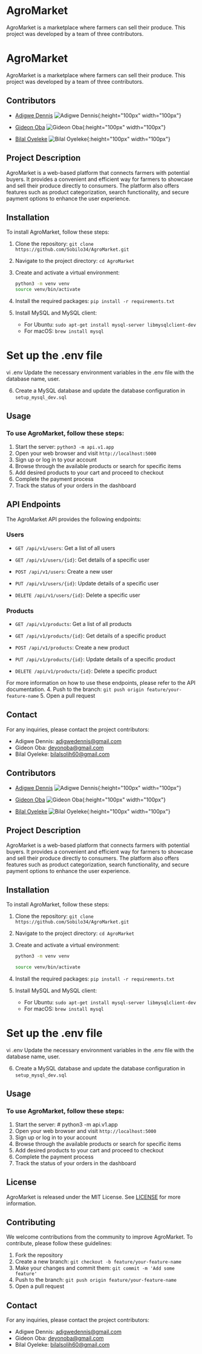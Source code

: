 # AgroMarket
AgroMarket is a marketplace where farmers can sell their produce. This project was developed by a team of three contributors.
# AgroMarket
AgroMarket is a marketplace where farmers can sell their produce. This project was developed by a team of three contributors.

## Contributors
- [Adigwe Dennis](https://github.com/talk2dennis)
    ![Adigwe Dennis](https://github.com/talk2dennis.png){:height="100px" width="100px"}
    
- [Gideon Oba](https://github.com/Deyonoba)
    ![Gideon Oba](https://github.com/Deyonoba.png){:height="100px" width="100px"}
    
- [Bilal Oyeleke](https://github.com/Sobilo34)
    ![Bilal Oyeleke](https://github.com/Sobilo34.png){:height="100px" width="100px"}

## Project Description
AgroMarket is a web-based platform that connects farmers with potential buyers. It provides a convenient and efficient way for farmers to showcase and sell their produce directly to consumers. The platform also offers features such as product categorization, search functionality, and secure payment options to enhance the user experience.

## Installation
To install AgroMarket, follow these steps:
1. Clone the repository: `git clone https://github.com/Sobilo34/AgroMarket.git`
2. Navigate to the project directory: `cd AgroMarket`
3. Create and activate a virtual environment: 

   ```bash
   python3 -m venv venv
   source venv/bin/activate
   ```
4. Install the required packages: `pip install -r requirements.txt`
5. Install MySQL and MySQL client:
   - For Ubuntu: `sudo apt-get install mysql-server libmysqlclient-dev`
   - For macOS: `brew install mysql`

# Set up the .env file
vi .env
Update the necessary environment variables in the .env file with the database name, user.

6. Create a MySQL database and update the database configuration in `setup_mysql_dev.sql`

## Usage
### To use AgroMarket, follow these steps:
1. Start the server: `python3 -m api.v1.app`
2. Open your web browser and visit `http://localhost:5000`
3. Sign up or log in to your account
4. Browse through the available products or search for specific items
5. Add desired products to your cart and proceed to checkout
6. Complete the payment process
7. Track the status of your orders in the dashboard

## API Endpoints
The AgroMarket API provides the following endpoints:


### Users
- `GET /api/v1/users`: Get a list of all users
- `GET /api/v1/users/{id}`: Get details of a specific user
- `POST /api/v1/users`: Create a new user
- `PUT /api/v1/users/{id}`: Update details of a specific user

- `DELETE /api/v1/users/{id}`: Delete a specific user


### Products
- `GET /api/v1/products`: Get a list of all products

- `GET /api/v1/products/{id}`: Get details of a specific product
- `POST /api/v1/products`: Create a new product
- `PUT /api/v1/products/{id}`: Update details of a specific product
- `DELETE /api/v1/products/{id}`: Delete a specific product

For more information on how to use these endpoints, please refer to the API documentation.
4. Push to the branch: `git push origin feature/your-feature-name`
5. Open a pull request

## Contact
For any inquiries, please contact the project contributors:
- Adigwe Dennis: adigwedennis@gmail.com
- Gideon Oba: deyonoba@gmail.com
- Bilal Oyeleke: bilalsolih60@gmail.com
## Contributors
- [Adigwe Dennis](https://github.com/talk2dennis)
    ![Adigwe Dennis](https://github.com/talk2dennis.png){:height="100px" width="100px"}
    
- [Gideon Oba](https://github.com/Deyonoba)
    ![Gideon Oba](https://github.com/Deyonoba.png){:height="100px" width="100px"}
    
- [Bilal Oyeleke](https://github.com/Sobilo34)
    ![Bilal Oyeleke](https://github.com/Sobilo34.png){:height="100px" width="100px"}

## Project Description
AgroMarket is a web-based platform that connects farmers with potential buyers. It provides a convenient and efficient way for farmers to showcase and sell their produce directly to consumers. The platform also offers features such as product categorization, search functionality, and secure payment options to enhance the user experience.


## Installation
To install AgroMarket, follow these steps:
1. Clone the repository: `git clone https://github.com/Sobilo34/AgroMarket.git`

2. Navigate to the project directory: `cd AgroMarket`

3. Create and activate a virtual environment: 

   ```bash
   python3 -m venv venv

   source venv/bin/activate

   ```
4. Install the required packages: `pip install -r requirements.txt`
5. Install MySQL and MySQL client:
   - For Ubuntu: `sudo apt-get install mysql-server libmysqlclient-dev`
   - For macOS: `brew install mysql`

# Set up the .env file
vi .env
Update the necessary environment variables in the .env file with the database name, user.

6. Create a MySQL database and update the database configuration in `setup_mysql_dev.sql`

## Usage
### To use AgroMarket, follow these steps:
1. Start the server: # python3 -m api.v1.app
2. Open your web browser and visit `http://localhost:5000`
3. Sign up or log in to your account
4. Browse through the available products or search for specific items
5. Add desired products to your cart and proceed to checkout
6. Complete the payment process
7. Track the status of your orders in the dashboard

## License
AgroMarket is released under the MIT License. See [LICENSE](https://github.com/Sobilo34/AgroMarket/blob/main/LICENSE) for more information.

## Contributing
We welcome contributions from the community to improve AgroMarket. To contribute, please follow these guidelines:
1. Fork the repository
2. Create a new branch: `git checkout -b feature/your-feature-name`
3. Make your changes and commit them: `git commit -m 'Add some feature'`
4. Push to the branch: `git push origin feature/your-feature-name`
5. Open a pull request

## Contact
For any inquiries, please contact the project contributors:
- Adigwe Dennis: adigwedennis@gmail.com
- Gideon Oba: deyonoba@gmail.com
- Bilal Oyeleke: bilalsolih60@gmail.com